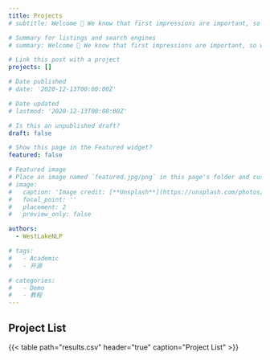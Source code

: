 ```yaml
---
title: Projects
# subtitle: Welcome 👋 We know that first impressions are important, so we've populated your new site with some initial content to help you get  familiar with everything in no time.

# Summary for listings and search engines
# summary: Welcome 👋 We know that first impressions are important, so we've populated your new site with some initial content to help you get  familiar with everything in no time.

# Link this post with a project
projects: []

# Date published
# date: '2020-12-13T00:00:00Z'

# Date updated
# lastmod: '2020-12-13T00:00:00Z'

# Is this an unpublished draft?
draft: false

# Show this page in the Featured widget?
featured: false

# Featured image
# Place an image named `featured.jpg/png` in this page's folder and customize its options here.
# image:
#   caption: 'Image credit: [**Unsplash**](https://unsplash.com/photos/CpkOjOcXdUY)'
#   focal_point: ''
#   placement: 2
#   preview_only: false

authors:
  - WestLakeNLP

# tags:
#   - Academic
#   - 开源

# categories:
#   - Demo
#   - 教程
---
```


## Project List

{{< table path="results.csv" header="true" caption="Project List" >}}